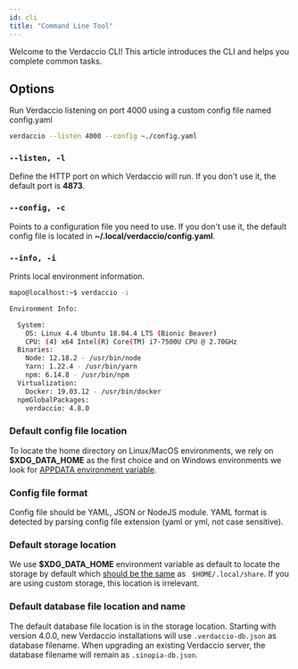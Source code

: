 ```yaml
---
id: cli
title: "Command Line Tool"
---
```


Welcome to the Verdaccio CLI! This article introduces the CLI and helps you complete common tasks.

## Options

Run Verdaccio listening on port 4000 using a custom config file named config.yaml

```bash
verdaccio --listen 4000 --config ~./config.yaml
```

### `--listen, -l`

Define the HTTP port on which Verdaccio will run. If you don't use it, the default port is **4873**.

### `--config, -c`

Points to a configuration file you need to use. If you don't use it, the default config file is located in **~/.local/verdaccio/config.yaml**.

### `--info, -i`

Prints local environment information.

```bash
mapo@localhost:~$ verdaccio -i

Environment Info:

  System:
    OS: Linux 4.4 Ubuntu 18.04.4 LTS (Bionic Beaver)
    CPU: (4) x64 Intel(R) Core(TM) i7-7500U CPU @ 2.70GHz
  Binaries:
    Node: 12.18.2 - /usr/bin/node
    Yarn: 1.22.4 - /usr/bin/yarn
    npm: 6.14.8 - /usr/bin/npm
  Virtualization:
    Docker: 19.03.12 - /usr/bin/docker
  npmGlobalPackages:
    verdaccio: 4.8.0
```

### Default config file location

To locate the home directory on Linux/MacOS environments, we rely on **$XDG_DATA_HOME** as the first choice and on Windows environments we look for [APPDATA environment variable](https://www.howtogeek.com/318177/what-is-the-appdata-folder-in-windows/).

### Config file format

Config file should be YAML, JSON or NodeJS module. YAML format is detected by parsing config file extension (yaml or yml, not case sensitive).

### Default storage location

We use **$XDG_DATA_HOME** environment variable as default to locate the storage by default which [should be the same](https://askubuntu.com/questions/538526/is-home-local-share-the-default-value-for-xdg-data-home-in-ubuntu-14-04) as ` $HOME/.local/share`.
If you are using custom storage, this location is irrelevant.

### Default database file location and name

The default database file location is in the storage location.
Starting with version 4.0.0, new Verdaccio installations will use `.verdaccio-db.json` as database filename.
When upgrading an existing Verdaccio server, the database filename will remain as `.sinopia-db.json`.
